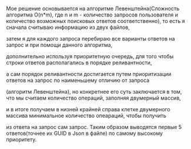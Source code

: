 Мое решение основывается на алгоритме Левенштейна(Сложность алгоритма O(n*m), где n и m - количество запросов пользователя 
и количество возможных поисковых ответов соответственно), то есть я сначала считываю информацию из двух файлов,

затем я для каждого запроса перебираю все варианты ответов на запрос и при помощи данного алгоритма, 

дополнительно используя приоритетную очередь, для того чтобы строки ответов располагались в порядке реливантности,

а сам порядок реливантности достигается путем приоритизации ответов на запрос по наименьшему отличию от запроса

(алгоритм Левенштейна), но конкретнее его суть заключается в том, что мы считаем количество операций, заполняя двумерный массив,

и в итоге получаем в низней крайней справа клетке двумерного массива минимальное количество опеараций, чтобы получить

из ответа на запрос сам запрос. Таким образом выводятся первые 5 ответов(точнее их GUID в Json в файле) по самому высокому приоритету.
